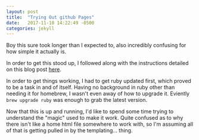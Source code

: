 ```yaml
---
layout: post
title:  "Trying Out github Pages"
date:   2017-11-10 14:22:49 -0500
categories: jekyll
---
```

Boy this sure took longer than I expected to, also incredibly confusing for how simple it actually is.

In order to get this stood up, I followed along with the instructions detailed on this blog post [here][jekyll-blog].

In order to get things working, I had to get ruby updated first, which proved to be a task in and of itself. Having no background in ruby other than needing it for homebrew, I wasn't even away of how to upgrade it. Eviently `brew upgrade ruby` was enough to grab the latest version.

Now that this is up and running, I'd like to spend some time trying to understand the "magic" used to make it work. Quite confused as to why there isn't like a home html file somewhere to work with, so I'm assuming all of that is getting pulled in by the templating... thing.

[jekyll-blog]: https://devblast.com/b/create-a-static-websiteblog-with-jekyll-and-github-pages
